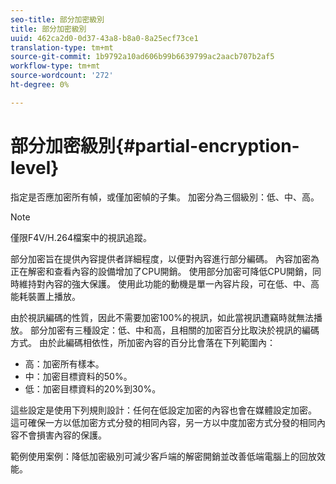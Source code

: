```yaml
---
seo-title: 部分加密級別
title: 部分加密級別
uuid: 462ca2d0-0d37-43a8-b8a0-8a25ecf73ce1
translation-type: tm+mt
source-git-commit: 1b9792a10ad606b99b6639799ac2aacb707b2af5
workflow-type: tm+mt
source-wordcount: '272'
ht-degree: 0%

---
```



# 部分加密級別{#partial-encryption-level}

指定是否應加密所有幀，或僅加密幀的子集。 加密分為三個級別：低、中、高。

>[!NOTE]
>
>僅限F4V/H.264檔案中的視訊追蹤。

部分加密旨在提供內容提供者詳細程度，以便對內容進行部分編碼。 內容加密為正在解密和查看內容的設備增加了CPU開銷。 使用部分加密可降低CPU開銷，同時維持對內容的強大保護。 使用此功能的動機是單一內容片段，可在低、中、高能耗裝置上播放。

由於視訊編碼的性質，因此不需要加密100%的視訊，如此當視訊遭竊時就無法播放。 部分加密有三種設定：低、中和高，且相關的加密百分比取決於視訊的編碼方式。 由於此編碼相依性，所加密內容的百分比會落在下列範圍內：

* 高：加密所有樣本。
* 中：加密目標資料的50%。
* 低：加密目標資料的20%到30%。

這些設定是使用下列規則設計：任何在低設定加密的內容也會在媒體設定加密。 這可確保一方以低加密方式分發的相同內容，另一方以中度加密方式分發的相同內容不會損害內容的保護。

範例使用案例：降低加密級別可減少客戶端的解密開銷並改善低端電腦上的回放效能。
